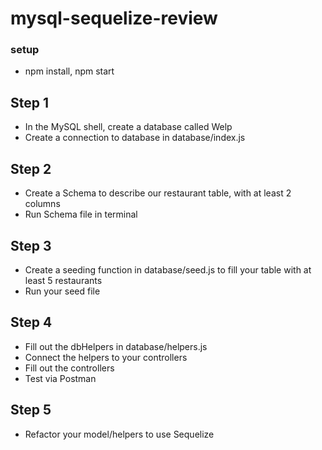 # mysql-sequelize-review

### setup
* npm install, npm start

## Step 1
* In the MySQL shell, create a database called Welp
* Create a connection to database in database/index.js

## Step 2
* Create a Schema to describe our restaurant table, with at least 2 columns
* Run Schema file in terminal

## Step 3
* Create a seeding function in database/seed.js to fill your table with at least 5 restaurants
* Run your seed file

## Step 4
* Fill out the dbHelpers in database/helpers.js
* Connect the helpers to your controllers 
* Fill out the controllers
* Test via Postman

## Step 5 
* Refactor your model/helpers to use Sequelize

